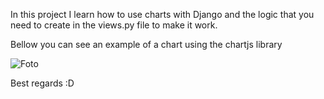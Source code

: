 In this project I learn how to use charts with Django and the logic that you need to create in the views.py file to make it work. 

Bellow you can see an example of a chart using the chartjs library 

![Foto](https://user-images.githubusercontent.com/113387966/223580088-306cbf9f-0d53-42bc-a590-cbfb8453d272.jpg)

Best regards :D
